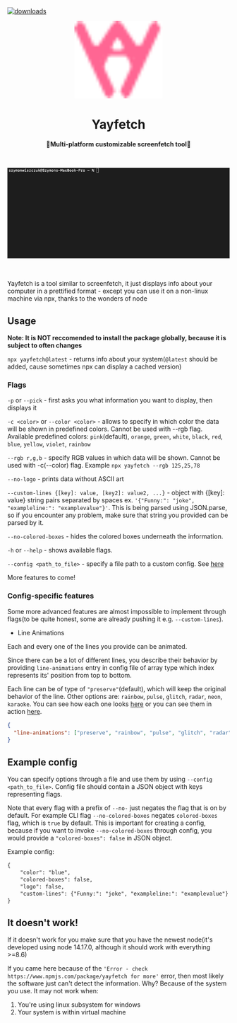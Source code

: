   <a href="https://www.npmjs.com/package/yayfetch">
    <img alt="downloads" src="https://img.shields.io/npm/dm/yayfetch.svg" target="_blank" />
  </a>
<br>

<p align="center">
</p>

<div align="center">
<img src="https://github.com/golota60/yayfetch/blob/master/assets/logo.svg" width="200">
	<h1>Yayfetch</h1>
	<p>
		<b>🧁Multi-platform customizable screenfetch tool🧁</b>
	</p>
	<br>
</div>

<p align="center">
<img src="https://github.com/golota60/yayfetch/blob/master/assets/examplegif.gif" width="600">
</p>

<br>

Yayfetch is a tool similar to screenfetch, it just displays info about your computer in a prettified format - except you can use it on a non-linux machine via npx, thanks to the wonders of node

## Usage

**Note: It is NOT reccomended to install the package globally, because it is subject to often changes**

`npx yayfetch@latest` - returns info about your system(`@latest` should be added, cause sometimes npx can display a cached version)

### Flags

`-p` or `--pick` - first asks you what information you want to display, then displays it

`-c <color>` or `--color <color>` - allows to specify in which color the data will be shown in predefined colors. Cannot be used with --rgb flag. Available predefined colors:
`pink`(default), `orange`, `green`, `white`, `black`, `red`, `blue`, `yellow`, `violet`, `rainbow`

`--rgb r,g,b` - specify RGB values in which data will be shown. Cannot be used with -c(--color) flag. Example `npx yayfetch --rgb 125,25,78`

`--no-logo` - prints data without ASCII art

`--custom-lines {[key]: value, [key2]: value2, ...}` - object with {[key]: value} string pairs separated by spaces ex.
`'{"Funny:": "joke", "exampleline:": "examplevalue"}'`. This is being parsed using JSON.parse, so if you encounter any problem, make sure that string you provided can be parsed by it.

`--no-colored-boxes` - hides the colored boxes underneath the information.

`-h` or `--help` - shows available flags.

`--config <path_to_file>` - specify a file path to a custom config. See [here](#example-config)

More features to come!

### Config-specific features

Some more advanced features are almost impossible to implement through flags(to be quite honest, some are already pushing it e.g. `--custom-lines`).

- Line Animations

Each and every one of the lines you provide can be animated.

Since there can be a lot of different lines, you describe their behavior by providing `line-animations` entry in config file of array type which index represents its' position from top to bottom.

Each line can be of type of `"preserve"`(default), which will keep the original behavior of the line. Other options are:
`rainbow`,
`pulse`,
`glitch`,
`radar`,
`neon`,
`karaoke`. You can see how each one looks [here](https://www.npmjs.com/package/chalk-animation) or you can see them in action [here](https://www.example.com).

```json
{
  "line-animations": ["preserve", "rainbow", "pulse", "glitch", "radar"]
}
```

## Example config

You can specify options through a file and use them by using `--config <path_to_file>`. Config file should contain a JSON object with keys representing flags.

Note that every flag with a prefix of `--no-` just negates the flag that is on by default. For example CLI flag `--no-colored-boxes` negates `colored-boxes` flag, which is `true` by default. This is important for creating a config, because if you want to invoke `--no-colored-boxes` through config, you would provide a `"colored-boxes": false` in JSON object.

Example config:
```
{
	"color": "blue",
	"colored-boxes": false,
	"logo": false,
	"custom-lines": {"Funny:": "joke", "exampleline:": "examplevalue"}
}
```

## It doesn't work!

If it doesn't work for you make sure that you have the newest node(it's developed using node 14.17.0, although it should work with everything >=8.6)

If you came here because of the `'Error - check https://www.npmjs.com/package/yayfetch for more'` error, then most likely the software just can't detect the information. Why? Because of the system you use. It may not work when:

1. You're using linux subsystem for windows
2. Your system is within virtual machine

